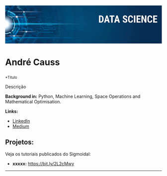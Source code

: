 <p align="center">
  <img src="banner.png" >
</p>

# André Causs
<sub>*Título</sub>

Descrição

**Background in:** Python, Machine Learning, Space Operations and Mathematical Optimisation.

**Links:**
* [LinkedIn](https://bit.ly/2UnpwCt)
* [Medium](https://www.medium.com)


## Projetos:
Veja os tutoriais publicados do Sigmoidal:

* **xxxxx:** https://bit.ly/2L2cMwy

---




